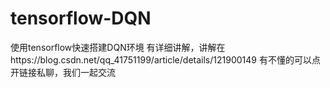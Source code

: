 # tensorflow-DQN
使用tensorflow快速搭建DQN环境
有详细讲解，讲解在https://blog.csdn.net/qq_41751199/article/details/121900149
有不懂的可以点开链接私聊，我们一起交流
